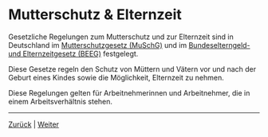 # Mutterschutz & Elternzeit

Gesetzliche Regelungen zum Mutterschutz und zur Elternzeit sind in Deutschland im [Mutterschutzgesetz (MuSchG)](https://www.gesetze-im-internet.de/muschg_2018/) und im [Bundeselterngeld- und Elternzeitgesetz (BEEG)](https://www.gesetze-im-internet.de/beeg/) festgelegt.

Diese Gesetze regeln den Schutz von Müttern und Vätern vor und nach der Geburt eines Kindes sowie die Möglichkeit, Elternzeit zu nehmen.

Diese Regelungen gelten für Arbeitnehmerinnen und Arbeitnehmer, die in einem Arbeitsverhältnis stehen.

---

[Zurück](/docs/01-organisation/07-feedback-kultur/README.md) | [Weiter](/docs/01-organisation/09-jobrotation-weiterbildung/README.md)
